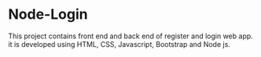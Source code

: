 # Node-Login
This project contains front end and back end of register and login web app.
it is developed using HTML, CSS, Javascript, Bootstrap and Node js.
